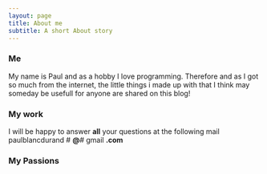 ```yaml
---
layout: page
title: About me
subtitle: A short About story
---
```


### Me

My name is Paul and as a hobby I love programming. Therefore and as I got so much from the internet, the little things i made up with that I think may someday be usefull for anyone are shared on this blog!


### My work

I will be happy to answer **all** your questions at the following mail paulblancdurand # **@**# gmail **.com**

### My Passions

